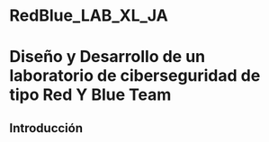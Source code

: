 # RedBlue_LAB_XL_JA
# Diseño y Desarrollo de un laboratorio de ciberseguridad de tipo Red Y Blue Team
## Introducción
 
